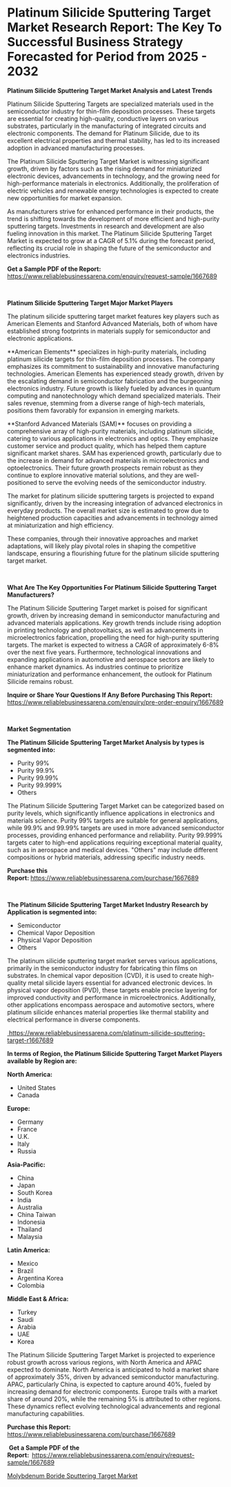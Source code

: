 <p><h1>Platinum Silicide Sputtering Target Market Research Report: The Key To Successful Business Strategy Forecasted for Period from 2025 - 2032</h1></p><p><strong>Platinum Silicide Sputtering Target Market Analysis and Latest Trends</strong></p>
<p><p>Platinum Silicide Sputtering Targets are specialized materials used in the semiconductor industry for thin-film deposition processes. These targets are essential for creating high-quality, conductive layers on various substrates, particularly in the manufacturing of integrated circuits and electronic components. The demand for Platinum Silicide, due to its excellent electrical properties and thermal stability, has led to its increased adoption in advanced manufacturing processes.</p><p>The Platinum Silicide Sputtering Target Market is witnessing significant growth, driven by factors such as the rising demand for miniaturized electronic devices, advancements in technology, and the growing need for high-performance materials in electronics. Additionally, the proliferation of electric vehicles and renewable energy technologies is expected to create new opportunities for market expansion.</p><p>As manufacturers strive for enhanced performance in their products, the trend is shifting towards the development of more efficient and high-purity sputtering targets. Investments in research and development are also fueling innovation in this market. The Platinum Silicide Sputtering Target Market is expected to grow at a CAGR of 5.1% during the forecast period, reflecting its crucial role in shaping the future of the semiconductor and electronics industries.</p></p>
<p><strong>Get a Sample PDF of the Report:&nbsp;</strong> <a href="https://www.reliablebusinessarena.com/enquiry/request-sample/1667689?utm_campaign=3294&utm_medium=2&utm_source=Github&utm_content=ia&utm_term=08032025&utm_id=platinum-silicide-sputtering-target">https://www.reliablebusinessarena.com/enquiry/request-sample/1667689</a></p>
<p>&nbsp;</p>
<p><strong>Platinum Silicide Sputtering Target Major Market Players</strong></p>
<p><p>The platinum silicide sputtering target market features key players such as American Elements and Stanford Advanced Materials, both of whom have established strong footprints in materials supply for semiconductor and electronic applications.</p><p>**American Elements** specializes in high-purity materials, including platinum silicide targets for thin-film deposition processes. The company emphasizes its commitment to sustainability and innovative manufacturing technologies. American Elements has experienced steady growth, driven by the escalating demand in semiconductor fabrication and the burgeoning electronics industry. Future growth is likely fueled by advances in quantum computing and nanotechnology which demand specialized materials. Their sales revenue, stemming from a diverse range of high-tech materials, positions them favorably for expansion in emerging markets.</p><p>**Stanford Advanced Materials (SAM)** focuses on providing a comprehensive array of high-purity materials, including platinum silicide, catering to various applications in electronics and optics. They emphasize customer service and product quality, which has helped them capture significant market shares. SAM has experienced growth, particularly due to the increase in demand for advanced materials in microelectronics and optoelectronics. Their future growth prospects remain robust as they continue to explore innovative material solutions, and they are well-positioned to serve the evolving needs of the semiconductor industry.</p><p>The market for platinum silicide sputtering targets is projected to expand significantly, driven by the increasing integration of advanced electronics in everyday products. The overall market size is estimated to grow due to heightened production capacities and advancements in technology aimed at miniaturization and high efficiency.</p><p>These companies, through their innovative approaches and market adaptations, will likely play pivotal roles in shaping the competitive landscape, ensuring a flourishing future for the platinum silicide sputtering target market.</p></p>
<p>&nbsp;</p>
<p><strong>What Are The Key Opportunities For Platinum Silicide Sputtering Target Manufacturers?</strong></p>
<p><p>The Platinum Silicide Sputtering Target market is poised for significant growth, driven by increasing demand in semiconductor manufacturing and advanced materials applications. Key growth trends include rising adoption in printing technology and photovoltaics, as well as advancements in microelectronics fabrication, propelling the need for high-purity sputtering targets. The market is expected to witness a CAGR of approximately 6-8% over the next five years. Furthermore, technological innovations and expanding applications in automotive and aerospace sectors are likely to enhance market dynamics. As industries continue to prioritize miniaturization and performance enhancement, the outlook for Platinum Silicide remains robust.</p></p>
<p><strong>Inquire or Share Your Questions If Any Before Purchasing This Report:</strong> <a href="https://www.reliablebusinessarena.com/enquiry/pre-order-enquiry/1667689?utm_campaign=3294&utm_medium=2&utm_source=Github&utm_content=ia&utm_term=08032025&utm_id=platinum-silicide-sputtering-target">https://www.reliablebusinessarena.com/enquiry/pre-order-enquiry/1667689</a></p>
<p>&nbsp;</p>
<p><strong>Market Segmentation</strong></p>
<p><strong>The Platinum Silicide Sputtering Target Market Analysis by types is segmented into:</strong></p>
<p><ul><li>Purity 99%</li><li>Purity 99.9%</li><li>Purity 99.99%</li><li>Purity 99.999%</li><li>Others</li></ul></p>
<p><p>The Platinum Silicide Sputtering Target Market can be categorized based on purity levels, which significantly influence applications in electronics and materials science. Purity 99% targets are suitable for general applications, while 99.9% and 99.99% targets are used in more advanced semiconductor processes, providing enhanced performance and reliability. Purity 99.999% targets cater to high-end applications requiring exceptional material quality, such as in aerospace and medical devices. "Others" may include different compositions or hybrid materials, addressing specific industry needs.</p></p>
<p><strong>Purchase this Report:&nbsp;</strong><a href="https://www.reliablebusinessarena.com/purchase/1667689?utm_campaign=3294&utm_medium=2&utm_source=Github&utm_content=ia&utm_term=08032025&utm_id=platinum-silicide-sputtering-target">https://www.reliablebusinessarena.com/purchase/1667689</a></p>
<p>&nbsp;</p>
<p><strong>The Platinum Silicide Sputtering Target Market Industry Research by Application is segmented into:</strong></p>
<p><ul><li>Semiconductor</li><li>Chemical Vapor Deposition</li><li>Physical Vapor Deposition</li><li>Others</li></ul></p>
<p><p>The platinum silicide sputtering target market serves various applications, primarily in the semiconductor industry for fabricating thin films on substrates. In chemical vapor deposition (CVD), it is used to create high-quality metal silicide layers essential for advanced electronic devices. In physical vapor deposition (PVD), these targets enable precise layering for improved conductivity and performance in microelectronics. Additionally, other applications encompass aerospace and automotive sectors, where platinum silicide enhances material properties like thermal stability and electrical performance in diverse components.</p></p>
<p><a href="https://www.reliablebusinessarena.com/platinum-silicide-sputtering-target-r1667689?utm_campaign=3294&utm_medium=2&utm_source=Github&utm_content=ia&utm_term=08032025&utm_id=platinum-silicide-sputtering-target">&nbsp;https://www.reliablebusinessarena.com/platinum-silicide-sputtering-target-r1667689</a></p>
<p><strong>In terms of Region, the Platinum Silicide Sputtering Target Market Players available by Region are:</strong></p>
<p>
    <p> <strong> North America: </strong>
        <ul>
            <li>United States</li>
            <li>Canada</li>
        </ul>
        </p> 
    <p> <strong> Europe: </strong>
        <ul>
            <li>Germany</li>
            <li>France</li>
            <li>U.K.</li>
            <li>Italy</li>
            <li>Russia</li>
        </ul>
        </p> 
    <p> <strong> Asia-Pacific: </strong>
        <ul>
            <li>China</li>
            <li>Japan</li>
            <li>South Korea</li>
            <li>India</li>
            <li>Australia</li>
            <li>China Taiwan</li>
            <li>Indonesia</li>
            <li>Thailand</li>
            <li>Malaysia</li>
        </ul>
        </p> 
    <p> <strong> Latin America: </strong>
        <ul>
            <li>Mexico</li>
            <li>Brazil</li>
            <li>Argentina Korea</li>
            <li>Colombia</li>
        </ul>
        </p> 
    <p> <strong> Middle East & Africa: </strong>
        <ul>
            <li>Turkey</li>
            <li>Saudi</li>
            <li>Arabia</li>
            <li>UAE</li>
            <li>Korea</li>
        </ul>
    </p>
    </p>
<p><p>The Platinum Silicide Sputtering Target Market is projected to experience robust growth across various regions, with North America and APAC expected to dominate. North America is anticipated to hold a market share of approximately 35%, driven by advanced semiconductor manufacturing. APAC, particularly China, is expected to capture around 40%, fueled by increasing demand for electronic components. Europe trails with a market share of around 20%, while the remaining 5% is attributed to other regions. These dynamics reflect evolving technological advancements and regional manufacturing capabilities.</p></p>
<p><strong>Purchase this Report: </strong><a href="https://www.reliablebusinessarena.com/purchase/1667689?utm_campaign=3294&utm_medium=2&utm_source=Github&utm_content=ia&utm_term=08032025&utm_id=platinum-silicide-sputtering-target">https://www.reliablebusinessarena.com/purchase/1667689</a></p>
<p>&nbsp;<strong>Get a Sample PDF of the Report:&nbsp;&nbsp;</strong><a href="https://www.reliablebusinessarena.com/enquiry/request-sample/1667689?utm_campaign=3294&utm_medium=2&utm_source=Github&utm_content=ia&utm_term=08032025&utm_id=platinum-silicide-sputtering-target">https://www.reliablebusinessarena.com/enquiry/request-sample/1667689</a></p>
<p><strong></strong></p>
<p><p><a href="https://github.com/shamstirroc7/Market-Research-Report-List-1/blob/main/molybdenum-boride-sputtering-target-market.md?utm_campaign=3294&utm_medium=2&utm_source=Github&utm_content=ia&utm_term=08032025&utm_id=platinum-silicide-sputtering-target">Molybdenum Boride Sputtering Target Market</a></p></p>